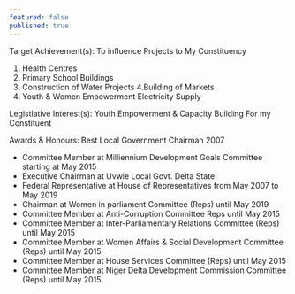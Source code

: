 ```yaml
---
featured: false
published: true
---
```

Target Achievement(s): To influence Projects to My Constituency
1. Health Centres
2. Primary School Buildings
3. Construction of Water Projects
4.Building of Markets
5. Youth & Women Empowerment
Electricity Supply

Legistlative Interest(s): Youth Empowerment & Capacity Building For my Constituent

Awards & Honours: Best Local Government Chairman 2007

* Committee Member at Milliennium Development Goals Committee starting at May 2015
* Executive Chairman at Uvwie Local Govt. Delta State
* Federal Representative at House of Representatives from May 2007 to May 2019
* Chairman at Women in parliament Committee (Reps) until May 2019
* Committee Member at Anti-Corruption Committee Reps until May 2015
* Committee Member at Inter-Parliamentary Relations Committee (Reps) until May 2015
* Committee Member at Women Affairs & Social Development Committee (Reps) until May 2015
* Committee Member at House Services Committee (Reps) until May 2015
* Committee Member at Niger Delta Development Commission Committee (Reps) until May 2015

